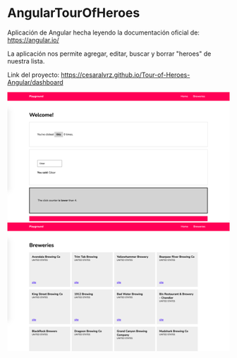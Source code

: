 # AngularTourOfHeroes

Aplicación de Angular hecha leyendo la documentación oficial de: https://angular.io/

La aplicación nos permite agregar, editar, buscar y borrar "heroes" de nuestra lista.

Link del proyecto: https://cesaralvrz.github.io/Tour-of-Heroes-Angular/dashboard



![Screenshot1](https://github.com/cesaralvrz/AngularPlayground/blob/main/SS/ss1.png)
![Screenshot2](https://github.com/cesaralvrz/AngularPlayground/blob/main/SS/ss2.png)
